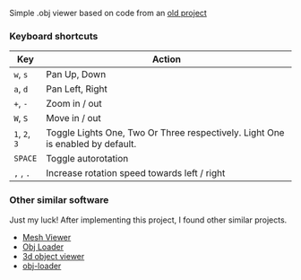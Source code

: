 Simple .obj viewer based on code from an [old project](http://openglsamples.sourceforge.net/projects/index.php/blog/index/)

### Keyboard shortcuts

| Key | Action|
|-----|-------|
| `w`, `s` | Pan Up, Down |
| `a`, `d` | Pan Left, Right |
| `+`, `-` | Zoom in / out |
| `W`, `S` | Move in / out |
| `1`, `2`, `3` | Toggle Lights One, Two Or Three respectively. Light One is enabled by default. |
| `SPACE` | Toggle autorotation |
| `,` , `.` | Increase rotation speed towards left / right |

### Other similar software
Just my luck! After implementing this project, I found other similar projects.

* [Mesh Viewer](http://mview.sourceforge.net/)
* [Obj Loader](http://sourceforge.net/projects/objloader/)
* [3d object viewer](https://code.google.com/p/3d-object-viewer/downloads/list)
* [obj-loader](https://github.com/roneygomes/obj-loader)
